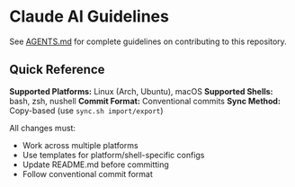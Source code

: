 # Claude AI Guidelines

See [AGENTS.md](./AGENTS.md) for complete guidelines on contributing to this repository.

## Quick Reference

**Supported Platforms:** Linux (Arch, Ubuntu), macOS
**Supported Shells:** bash, zsh, nushell
**Commit Format:** Conventional commits
**Sync Method:** Copy-based (use `sync.sh import/export`)

All changes must:
- Work across multiple platforms
- Use templates for platform/shell-specific configs
- Update README.md before committing
- Follow conventional commit format
